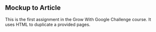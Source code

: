 ## Mockup to Article

This is the first assignment in the Grow With Google Challenge course. It uses HTML to duplicate a provided pages.
